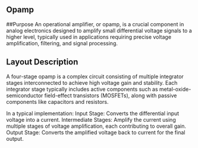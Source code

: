 ## Opamp
##Purpose
An operational amplifier, or opamp, is a crucial component in analog electronics designed to amplify small differential voltage signals to a higher level, typically used in applications requiring precise voltage amplification, filtering, and signal processing.
## Layout Description
A four-stage opamp is a complex circuit consisting of multiple integrator stages interconnected to achieve high voltage gain and stability. Each integrator stage typically includes active components such as metal-oxide-semiconductor field-effect transistors (MOSFETs), along with passive components like capacitors and resistors.

In a typical implementation:
Input Stage: Converts the differential input voltage into a current.
Intermediate Stages: Amplify the current using multiple stages of voltage amplification, each contributing to overall gain.
Output Stage: Converts the amplified voltage back to current for the final output.